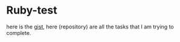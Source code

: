# Ruby-test
here is the [gist](https://gist.github.com/AlxGolubev/9c0a20b3c9b9bee4cfb00541ef12f9f9), here (repository) are all the tasks that I am trying to complete.
